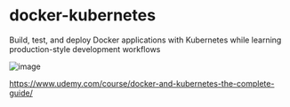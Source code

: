 # docker-kubernetes

Build, test, and deploy Docker applications with Kubernetes while learning production-style development workflows

![image](https://github.com/kkousounnis/docker-kubernetes/assets/39504405/c5a42020-a309-4ae8-9105-5d51e7278783)

https://www.udemy.com/course/docker-and-kubernetes-the-complete-guide/


